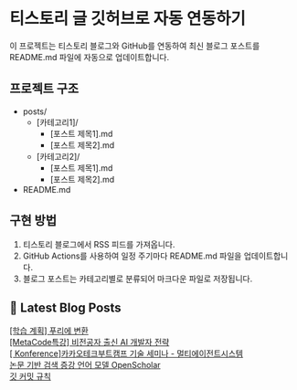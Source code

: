 
# 티스토리 글 깃허브로 자동 연동하기

이 프로젝트는 티스토리 블로그와 GitHub를 연동하여 최신 블로그 포스트를 README.md 파일에 자동으로 업데이트합니다.

## 프로젝트 구조

- posts/
  - [카테고리1]/
    - [포스트 제목1].md
    - [포스트 제목2].md
  - [카테고리2]/
    - [포스트 제목1].md
    - [포스트 제목2].md
- README.md

## 구현 방법

1. 티스토리 블로그에서 RSS 피드를 가져옵니다.
2. GitHub Actions를 사용하여 일정 주기마다 README.md 파일을 업데이트합니다.
3. 블로그 포스트는 카테고리별로 분류되어 마크다운 파일로 저장됩니다.

## 📕 Latest Blog Posts

<a href="https://eunmastudio.tistory.com/37">[학습 계획] 푸리에 변환</a></br><a href="https://eunmastudio.tistory.com/36">[MetaCode특강] 비전공자 출신 AI 개발자 전략</a></br><a href="https://eunmastudio.tistory.com/35">[ Konference]카카오테크부트캠프 기술 세미나 - 멀티에이전트시스템</a></br><a href="https://eunmastudio.tistory.com/34">논문 기반 검색 증강 언어 모델 OpenScholar</a></br><a href="https://eunmastudio.tistory.com/33">깃 커밋 규칙</a></br>